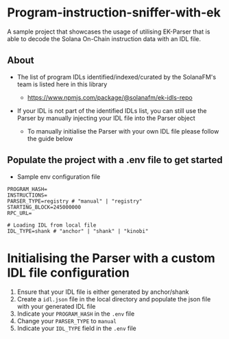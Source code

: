 # Program-instruction-sniffer-with-ek

A sample project that showcases the usage of utilising EK-Parser that is able to decode the Solana On-Chain instruction data with an IDL file.

## About

- The list of program IDLs identified/indexed/curated by the SolanaFM's team is listed here in this library

  - https://www.npmjs.com/package/@solanafm/ek-idls-repo

- If your IDL is not part of the identified IDLs list, you can still use the Parser by manually injecting your IDL file into the Parser object
  - To manually initialise the Parser with your own IDL file please follow the guide below

## Populate the project with a .env file to get started

- Sample env configuration file

```
PROGRAM_HASH=
INSTRUCTIONS=
PARSER_TYPE=registry # "manual" | "registry"
STARTING_BLOCK=245000000
RPC_URL=

# Loading IDL from local file
IDL_TYPE=shank # "anchor" | "shank" | "kinobi"
```


# Initialising the Parser with a custom IDL file configuration

1. Ensure that your IDL file is either generated by anchor/shank
2. Create a `idl.json` file in the local directory and populate the json file with your generated IDL file
3. Indicate your `PROGRAM_HASH` in the `.env` file
4. Change your `PARSER_TYPE` to `manual`
5. Indicate your `IDL_TYPE` field in the `.env` file
